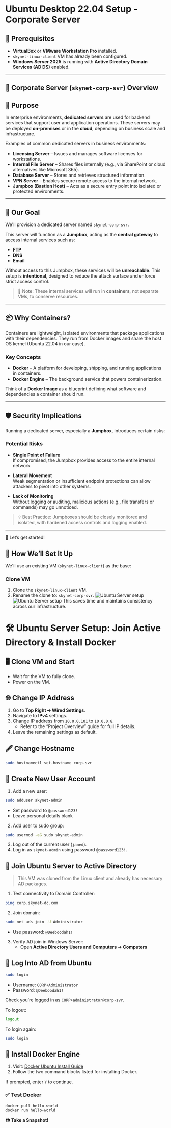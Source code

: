 # Ubuntu Desktop 22.04 Setup - Corporate Server 

## 📝 Prerequisites

- **VirtualBox** or **VMware Workstation Pro** installed.
- `skynet-linux-client` VM has already been configured.
- **Windows Server 2025** is running with **Active Directory Domain Services (AD DS)** enabled.

---

## 🏢 Corporate Server (`skynet-corp-svr`) Overview

## 🧭 Purpose

In enterprise environments, **dedicated servers** are used for backend services that support user and application operations. These servers may be deployed **on-premises** or in the **cloud**, depending on business scale and infrastructure.

Examples of common dedicated servers in business environments:

- **Licensing Server** – Issues and manages software licenses for workstations.
- **Internal File Server** – Shares files internally (e.g., via SharePoint or cloud alternatives like Microsoft 365).
- **Database Server** – Stores and retrieves structured information.
- **VPN Server** – Enables secure remote access to the internal network.
- **Jumpbox (Bastion Host)** – Acts as a secure entry point into isolated or protected environments.

---

## 🎯 Our Goal

We'll provision a dedicated server named `skynet-corp-svr`.

This server will function as a **Jumpbox**, acting as the **central gateway** to access internal services such as:
- **FTP**
- **DNS**
- **Email**

Without access to this Jumpbox, these services will be **unreachable**. This setup is **intentional**, designed to reduce the attack surface and enforce strict access control.

> 📌 Note: These internal services will run in **containers**, not separate VMs, to conserve resources.

---

## 📦 Why Containers?

Containers are lightweight, isolated environments that package applications with their dependencies. They run from Docker images and share the host OS kernel (Ubuntu 22.04 in our case).

### Key Concepts

- **Docker** – A platform for developing, shipping, and running applications in containers.
- **Docker Engine** – The background service that powers containerization.

Think of a **Docker Image** as a blueprint defining what software and dependencies a container should run.

---

## 🛡️ Security Implications

Running a dedicated server, especially a **Jumpbox**, introduces certain risks:

### Potential Risks

- **Single Point of Failure**  
  If compromised, the Jumpbox provides access to the entire internal network.

- **Lateral Movement**  
  Weak segmentation or insufficient endpoint protections can allow attackers to pivot into other systems.

- **Lack of Monitoring**  
  Without logging or auditing, malicious actions (e.g., file transfers or commands) may go unnoticed.

> 💡 Best Practice: Jumpboxes should be closely monitored and isolated, with hardened access controls and logging enabled.

---

🧠 Let’s get started!


## 🧰 How We’ll Set It Up

We'll use an existing VM (`skynet-linux-client`) as the base:

### Clone VM

1. Clone the `skynet-linux-client` VM.
2. Rename the clone to: `skynet-corp-svr`.
![Ubuntu Server setup](imgs/ubserver.png)
![Ubuntu Server setup](imgs/ubserver1.png)
This saves time and maintains consistency across our infrastructure.

# 🛠️ Ubuntu Server Setup: Join Active Directory & Install Docker

## 🖥️ Clone VM and Start

- Wait for the VM to fully clone.
- Power on the VM.

## 🌐 Change IP Address

1. Go to **Top Right ➔ Wired Settings**.
2. Navigate to **IPv4** settings.
3. Change IP address from `10.0.0.101` to `10.0.0.8`.
   - Refer to the “Project Overview” guide for full IP details.
4. Leave the remaining settings as default.

## 🖋️ Change Hostname

```bash
sudo hostnamectl set-hostname corp-svr
```

## 👤 Create New User Account

1. Add a new user:

```bash
sudo adduser skynet-admin
```

- Set password to `@password123!`
- Leave personal details blank

2. Add user to sudo group:

```bash
sudo usermod -aG sudo skynet-admin
```

3. Log out of the current user (`janed`).
4. Log in as `skynet-admin` using password `@password123!`.

## 🏢 Join Ubuntu Server to Active Directory

> This VM was cloned from the Linux client and already has necessary AD packages.

1. Test connectivity to Domain Controller:

```bash
ping corp.skynet-dc.com
```

2. Join domain:

```bash
sudo net ads join -U Administrator
```

- Use password: `@Deeboodah1!`

3. Verify AD join in Windows Server:
   - Open **Active Directory Users and Computers** ➔ **Computers**

## 🔐 Log Into AD from Ubuntu

```bash
sudo login
```

- Username: `CORP+Administrator`
- Password: `@Deeboodah1!`

Check you're logged in as `CORP+administrator@corp-svr`.

To logout:

```bash
logout
```

To login again:

```bash
sudo login
```

## 🐳 Install Docker Engine

1. Visit: [Docker Ubuntu Install Guide](https://docs.docker.com/engine/install/ubuntu/)
2. Follow the two command blocks listed for installing Docker.

If prompted, enter `Y` to continue.

### ✅ Test Docker

```bash
docker pull hello-world
docker run hello-world
```

📷 **Take a Snapshot!**
